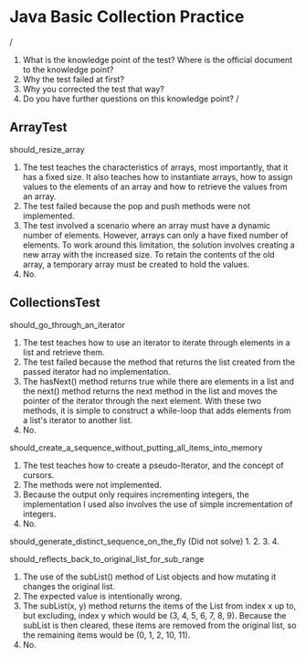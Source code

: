 # Java Basic Collection Practice

/
1. What is the knowledge point of the test? Where is the official document to the knowledge point?
2. Why the test failed at first?
3. Why you corrected the test that way?
4. Do you have further questions on this knowledge point?
/

## ArrayTest

should_resize_array
1. The test teaches the characteristics of arrays, most importantly, that it has a fixed size. It also teaches how to instantiate arrays, how to assign values to the elements of an array and how to retrieve the values from an array.
2. The test failed because the pop and push methods were not implemented.
3. The test involved a scenario where an array must have a dynamic number of elements. However, arrays can only a have fixed number of elements. To work around this limitation, the solution involves creating a new array with the increased size. To retain the contents of the old array, a temporary array must be created to hold the values.
4. No.

## CollectionsTest

should_go_through_an_iterator
1. The test teaches how to use an iterator to iterate through elements in a list and retrieve them.
2. The test failed because the method that returns the list created from the passed iterator had no implementation.
3. The hasNext() method returns true while there are elements in a list and the next() method returns the next method in the list and moves the pointer of the iterator through the next element. With these two methods, it is simple to construct a while-loop that adds elements from a list's iterator to another list.
4. No.

should_create_a_sequence_without_putting_all_items_into_memory
1. The test teaches how to create a pseudo-Iterator, and the concept of cursors.
2. The methods were not implemented.
3. Because the output only requires incrementing integers, the implementation I used also involves the use of simple incrementation of integers.
4. No.

should_generate_distinct_sequence_on_the_fly (Did not solve)
1.
2.
3.
4.

should_reflects_back_to_original_list_for_sub_range
1. The use of the subList() method of List objects and how mutating it changes the original list.
2. The expected value is intentionally wrong.
3. The subList(x, y) method returns the items of the List from index x up to, but excluding, index y which would be (3, 4, 5, 6, 7, 8, 9). Because the subList is then cleared, these items are removed from the original list, so the remaining items would be (0, 1, 2, 10, 11).
4. No.